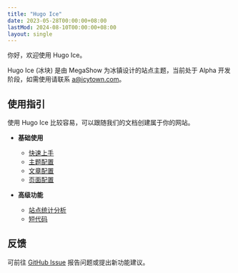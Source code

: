 ```yaml
---
title: "Hugo Ice"
date: 2023-05-28T00:00:00+08:00
lastMod: 2024-08-10T00:00:00+08:00
layout: single
---
```


你好，欢迎使用 Hugo Ice。

Hugo Ice (冰块) 是由 MegaShow 为冰镇设计的站点主题，当前处于 Alpha 开发阶段，如需使用请联系 a@icytown.com。

## 使用指引

使用 Hugo Ice 比较容易，可以跟随我们的文档创建属于你的网站。

- **基础使用**
  - [快速上手](getting-started/)
  - [主题配置](theme-config/)
  - [文章配置](front-matter/)
  - [页面配置](pages/)

- **高级功能**
  - [站点统计分析](web-analytics/)
  - [短代码](shortcodes/)

## 反馈

可前往 [GitHub Issue](https://github.com/megashow/hugo-ice/issues/new/choose) 报告问题或提出新功能建议。
